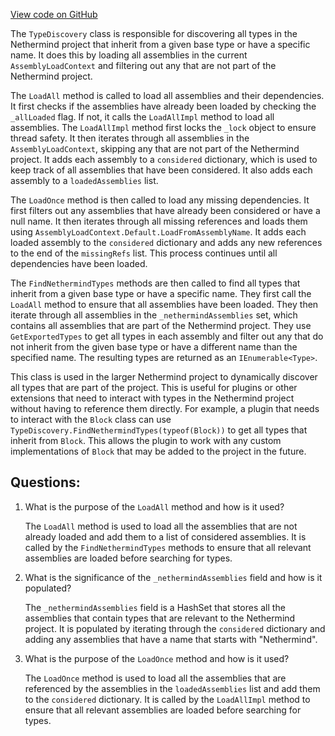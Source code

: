 [View code on GitHub](https://github.com/nethermindeth/nethermind/Nethermind.Core/TypeDiscovery.cs)

The `TypeDiscovery` class is responsible for discovering all types in the Nethermind project that inherit from a given base type or have a specific name. It does this by loading all assemblies in the current `AssemblyLoadContext` and filtering out any that are not part of the Nethermind project. 

The `LoadAll` method is called to load all assemblies and their dependencies. It first checks if the assemblies have already been loaded by checking the `_allLoaded` flag. If not, it calls the `LoadAllImpl` method to load all assemblies. The `LoadAllImpl` method first locks the `_lock` object to ensure thread safety. It then iterates through all assemblies in the `AssemblyLoadContext`, skipping any that are not part of the Nethermind project. It adds each assembly to a `considered` dictionary, which is used to keep track of all assemblies that have been considered. It also adds each assembly to a `loadedAssemblies` list. 

The `LoadOnce` method is then called to load any missing dependencies. It first filters out any assemblies that have already been considered or have a null name. It then iterates through all missing references and loads them using `AssemblyLoadContext.Default.LoadFromAssemblyName`. It adds each loaded assembly to the `considered` dictionary and adds any new references to the end of the `missingRefs` list. This process continues until all dependencies have been loaded.

The `FindNethermindTypes` methods are then called to find all types that inherit from a given base type or have a specific name. They first call the `LoadAll` method to ensure that all assemblies have been loaded. They then iterate through all assemblies in the `_nethermindAssemblies` set, which contains all assemblies that are part of the Nethermind project. They use `GetExportedTypes` to get all types in each assembly and filter out any that do not inherit from the given base type or have a different name than the specified name. The resulting types are returned as an `IEnumerable<Type>`.

This class is used in the larger Nethermind project to dynamically discover all types that are part of the project. This is useful for plugins or other extensions that need to interact with types in the Nethermind project without having to reference them directly. For example, a plugin that needs to interact with the `Block` class can use `TypeDiscovery.FindNethermindTypes(typeof(Block))` to get all types that inherit from `Block`. This allows the plugin to work with any custom implementations of `Block` that may be added to the project in the future.
## Questions: 
 1. What is the purpose of the `LoadAll` method and how is it used?
    
    The `LoadAll` method is used to load all the assemblies that are not already loaded and add them to a list of considered assemblies. It is called by the `FindNethermindTypes` methods to ensure that all relevant assemblies are loaded before searching for types.

2. What is the significance of the `_nethermindAssemblies` field and how is it populated?
    
    The `_nethermindAssemblies` field is a HashSet that stores all the assemblies that contain types that are relevant to the Nethermind project. It is populated by iterating through the `considered` dictionary and adding any assemblies that have a name that starts with "Nethermind".

3. What is the purpose of the `LoadOnce` method and how is it used?
    
    The `LoadOnce` method is used to load all the assemblies that are referenced by the assemblies in the `loadedAssemblies` list and add them to the `considered` dictionary. It is called by the `LoadAllImpl` method to ensure that all relevant assemblies are loaded before searching for types.